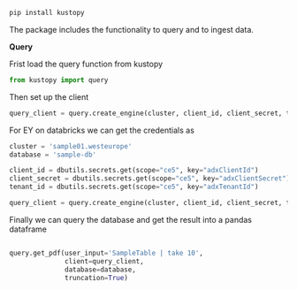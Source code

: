 ```bash
pip install kustopy
```

The package includes the functionality to query and to ingest data.

**Query**

Frist load the query function from kustopy
```python
from kustopy import query
```

Then set up the client
```python
query_client = query.create_engine(cluster, client_id, client_secret, tenant_id)
```

For EY on databricks we can get the credentials as
```python
cluster = 'sample01.westeurope'
database = 'sample-db'

client_id = dbutils.secrets.get(scope="ce5", key="adxClientId")
client_secret = dbutils.secrets.get(scope="ce5", key="adxClientSecret")
tenant_id = dbutils.secrets.get(scope="ce5", key="adxTenantId")

query_client = query.create_engine(cluster, client_id, client_secret, tenant_id)
```

Finally we can query the database and get the result into a pandas dataframe
```python

query.get_pdf(user_input='SampleTable | take 10', 
              client=query_client, 
              database=database, 
              truncation=True)
```

